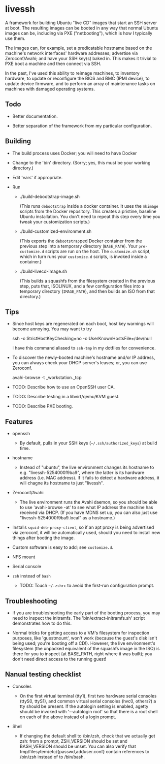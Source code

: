 # livessh

A framework for building Ubuntu "live CD" images that start an SSH server at boot.  The resulting images can be booted
in any way that normal Ubuntu images can be, including via PXE ("netbooting"), which is how I typically use them.

The images can, for example, set a predicatable hostname based on the machine's network interfaces' hardware addresses;
advertise via Zeroconf/Avahi; and have your SSH key(s) baked in.  This makes it trivial to PXE boot a machine and then
connect via SSH.

In the past, I've used this ability to reimage machines, to inventory hardware, to update or reconfigure the BIOS and
BMC (IPMI device), to update device firmware, and to perform an array of maintenance tasks on machines with damaged
operating systems.

## Todo

- Better documentation.

- Better separation of the framework from my particular configuration.

## Building

- The build process uses Docker; you will need to have Docker

- Change to the 'bin' directory.  (Sorry; yes, this must be your working directory.)

- Edit 'vars' if appropriate.

- Run

  - ./build-debootstrap-image.sh

    (This runs `debootstrap` inside a docker container.  It uses the `mkimage` scripts from the Docker repository.  This
    creates a pristine, baseline Ubuntu installation.  You don't need to repeat this step every time you tweak your
    customization scripts.)

  - ./build-customized-environment.sh

    (This exports the `debootstrap`ped Docker container from the previous step into a temporary directory (`BASE_PATH`).
    Your `pre-customize.d` scripts are run on the host.  The `customize.sh` script, which in turn runs your
    `customize.d` scripts, is invoked inside a container.)

  - ./build-livecd-image.sh

    (This builds a squashfs from the filesystem created in the previous step, puts that, ISOLINUX, and a few
    configuration files into a temporary directory (`IMAGE_PATH`), and then builds an ISO from that directory.)

## Tips

- Since host keys are regenerated on each boot, host key warnings will become annoying.  You may want to try

    ssh -o StrictHostKeyChecking=no -o UserKnownHostsFile=/dev/null

  I have this command aliased to `ssh-tmp` in my dotfiles for convenience.

- To discover the newly-booted machine's hostname and/or IP address, you can always check your DHCP server's leases; or,
you can use Zeroconf.

    avahi-browse -t _workstation._tcp

- TODO: Describe how to use an OpenSSH user CA.

- TODO: Describe testing in a libvirt/qemu/KVM guest.

- TODO: Describe PXE booting.

## Features

- openssh

    - By default, pulls in your SSH keys (`~/.ssh/authorized_keys`) at build time.

- hostname

    - Instead of "ubuntu", the live environment changes its hostname to e.g. "livessh-5254000f9ba9", where the latter is
      its hardware address (i.e. MAC address).  If it fails to detect a hardware address, it will chagne its hostname to
      just "livessh".

- Zeroconf/Avahi

    - The live environment runs the Avahi daemon, so you should be able to use 'avahi-browse -at' to see what IP address
      the machine has received via DHCP.  (If you have MDNS set up, you can also just use "livessh-5254000f9ba9.local"
      as a hostname.)

- Installs `squid-deb-proxy-client`, so if an apt proxy is being advertised via zeroconf, it will be automatically used,
  should you need to install new things after booting the image.

- Custom software is easy to add; see `customize.d`.

- NFS mount

- Serial console

- `zsh` instead of `bash`

  - TODO: Touch `~/.zshrc` to avoid the first-run configuration prompt.

## Troubleshooting

- If you are troubleshooting the early part of the booting process, you may need to inspect the initramfs.  The
  'bin/extract-initramfs.sh' script demonstrates how to do this.

- Normal tricks for getting access to a VM's filesystem for inspection purposes, like 'guestmount', won't work (because
  the guest's disk isn't being used; you're booting off a CD!).  However, the live environment's filesystem (the
  unpacked equivalent of the squashfs image in the ISO) is there for you to inspect (at BASE_PATH, right where it was
  built); you don't need direct access to the running guest!

## Nanual testing checklist

- Consoles

  - On the first virtual terminal (tty1), first two hardware serial consoles (ttyS0, ttyS1), and common virtual serial
    consoles (hvc0, others?)  a tty should be present.  If the autologin setting is enabled, agetty should be invoked
    with '--autologin root' so that there is a root shell on each of the above instead of a login prompt.

- Shell

  - If changing the default shell to /bin/zsh, check that we actually get zsh: from a prompt, ZSH_VERSION should be set
    and BASH_VERSION should be unset.  You can also verify that tmp/filesytem/etc/{passwd,adduser.conf} contain
    references to /bin/zsh instead of to /bin/bash.
